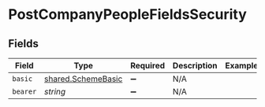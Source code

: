 # PostCompanyPeopleFieldsSecurity


## Fields

| Field                                                           | Type                                                            | Required                                                        | Description                                                     | Example                                                         |
| --------------------------------------------------------------- | --------------------------------------------------------------- | --------------------------------------------------------------- | --------------------------------------------------------------- | --------------------------------------------------------------- |
| `basic`                                                         | [shared.SchemeBasic](../../../sdk/models/shared/schemebasic.md) | :heavy_minus_sign:                                              | N/A                                                             |                                                                 |
| `bearer`                                                        | *string*                                                        | :heavy_minus_sign:                                              | N/A                                                             |                                                                 |